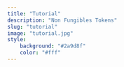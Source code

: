 ```yaml
---
title: "Tutorial"
description: "Non Fungibles Tokens"
slug: "tutorial"
image: "tutorial.jpg"
style:
    background: "#2a9d8f"
    color: "#fff"
---
```

